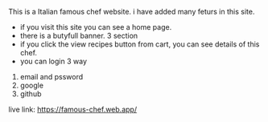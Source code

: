 This is a Italian famous chef website. i have added many feturs in this site.

* if you visit this site you can see a home page. 
* there is a butyfull banner. 3 section
* if you click the view recipes button from cart, you can see details of this chef.
* you can login 3 way 
1. email and pssword
2. google
3. github



live link: https://famous-chef.web.app/
